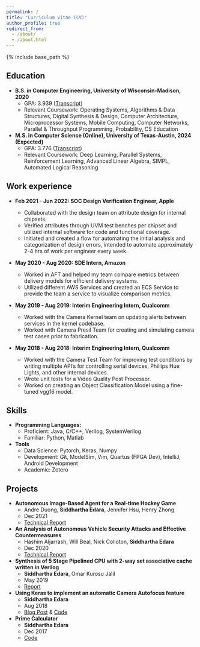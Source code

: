 ```yaml
---
permalink: /
title: "Curriculum vitae (CV)"
author_profile: true
redirect_from: 
  - /about/
  - /about.html
---
```


{% include base_path %}
  
Education
------
* **B.S. in Computer Engineering, University of Wisconsin-Madison, 2020**
  * GPA: 3.939 ([Transcript](https://sedara26.github.io/files/UW_Official_Transcript.pdf))
  * Relevant Coursework: Operating Systems, Algorithms & Data Structures, Digital Synthesis & Design, Computer Architecture, Microprocessor Systems, Mobile Computing, Computer Networks, Parallel & Throughput Programming, Probability, CS Education
* **M.S. in Computer Science (Online), University of Texas-Austin, 2024 (Expected)**
  * GPA: 3.776 ([Transcript](https://sedara26.github.io/files/University_of_Texas_Academic_Summary.pdf))
  * Relevant Coursework: Deep Learning, Parallel Systems, Reinforcement Learning, Advanced Linear Algebra, SIMPL, Automated Logical Reasoning

Work experience
------
* **Feb 2021 - Jun 2022: SOC Design Verification Engineer, Apple**
  * Collaborated with the design team on attribute design for internal chipsets.
  * Verified attributes through UVM test benches per chipset and utilized internal software for code and functional coverage.
  * Initiated and created a flow for automating the initial analysis and categorization of design errors, intended to automate approximately 2-4 hrs of work per engineer every week.

* **May 2020 - Aug 2020: SDE Intern, Amazon**
  * Worked in AFT and helped my team compare metrics between delivery models for efficient delivery systems.
  * Utilized different AWS Services and created an ECS Service to provide the team a service to visualize comparison metrics.
 
* **May 2019 - Aug 2019: Interim Engineering Intern, Qualcomm**
  * Worked with the Camera Kernel team on updating alerts between services in the kernel codebase.
  * Worked with Camera Presil Team for creating and simulating camera test cases prior to fabrication.

* **May 2018 - Aug 2018: Interim Engineering Intern, Qualcomm**
  * Worked with the Camera Test Team for improving test conditions by writing multiple API’s for controlling serial devices, Phillips Hue Lights, and other internal devices.
  * Wrote unit tests for a Video Quality Post Processor.
  * Worked on creating an Object Classification Model using a fine-tuned vgg16 model.
  
Skills
------
* **Programming Languages:**
  * Proficient: Java, C/C++, Verilog, SystemVerilog
  * Familiar: Python, Matlab
* **Tools**
  * Data Science: Pytorch, Keras, Numpy
  * Development: Git, ModelSim, Vim, Quartus (FPGA Dev), IntelliJ, Android Development
  * Academic: Zotero

Projects
------
* **Autonomous Image-Based Agent for a Real-time Hockey Game**
  * Andre Duong, **Siddhartha Edara**, Jennifer Hsu, Henry Zhong
  * Dec 2021
  * [Technical Report](https://sedara26.github.io/files/Group1FinalProjectReport.pdf)
* **An Analysis of Autonomous Vehicle Security Attacks and Effective Countermeasures**
  * Hashim Aljarrash, Will Beal, Nick Colloton, **Siddhartha Edara**
  * Dec 2020
  * [Technical Report](https://sedara26.github.io/files/AVReport.pdf)
* **Synthesis of 5 Stage Pipelined CPU with 2-way set associative cache written in Verilog**
  * **Siddhartha Edara**, Omar Kurosu Jalil
  * May 2019
  * [Report](https://sedara26.github.io/files/ECE552_FinalReport.pdf)
* **Using Keras to implement an automatic Camera Autofocus feature**
  * **Siddhartha Edara**
  * Aug 2018
  * [Blog Post](https://medium.com/@sedara/how-the-camera-autofocus-feature-works-in-digital-smartphones-8382d511996c) & [Code](https://github.com/sedara0218/camera_autofocus)
* **Prime Calculator**
  * **Siddhartha Edara**
  * Dec 2017
  * [Code](https://github.com/sedara0218/prime_project_java)
